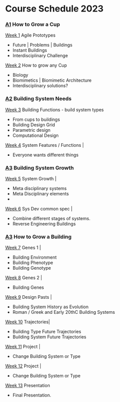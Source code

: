 # Course Schedule  2023


### [A1] How to Grow a Cup

[Week 1](Agile/Schedule/01)  Agile Prototypes
* Future | Problems | Buildings
* Instant Buildings
* Interdisciplinary Challenge

[Week 2](Agile/Schedule/02)  How to grow any Cup
* Biology
* Biomimetics | Biomimetic Architecture
* Interdisciplinary solutions?

### [A2] Building System Needs

[Week 3](Agile/Schedule/03) Building Functions - build system types
* From cups to buildings
* Building Design Grid
* Parametric design
* Computational Design

[Week 4](Agile/Schedule/04) System Features / Functions |
* Everyone wants different things

### [A3] Building System Growth

[Week 5](Agile/Schedule/05) System Growth |
* Meta disciplinary systems
* Meta Disciplinary elements
* 
[Week 6](Agile/Schedule/06) Sys Dev common spec |
* Combine different stages of systems.
* Reverse Engineering Buildings

### [A3] How to Grow a Building

[Week 7](Agile/Schedule/07) Genes 1 |
* Building Environment
* Building Phenotype
* Building Genotype

[Week 8](Agile/Schedule/08) Genes 2 |
* Building Genes

[Week 9](Agile/Schedule/09) Design Pasts |
* Building System History as Evolution
* Roman / Greek and Early 20thC Building Systems

[Week 10](Agile/Schedule/10) Trajectories|
* Building Type Future Trajectories
* Building System Future Trajectories

[Week 11](Agile/Schedule/11) Project |
* Change Building System or Type
  
[Week 12](Agile/Schedule/12) Project |
* Change Building System or Type

[Week 13](Agile/Schedule/13) Presentation
* Final Presentation. 


<!-- LINKS -->
[A1]: Agile/Assignments/A1
[A2]: Agile/Assignments/A2
[A3]: Agile/Assignments/A3
[A4]: Agile/Assignments/A4
[BIM]: /41934/Concepts/BIM
